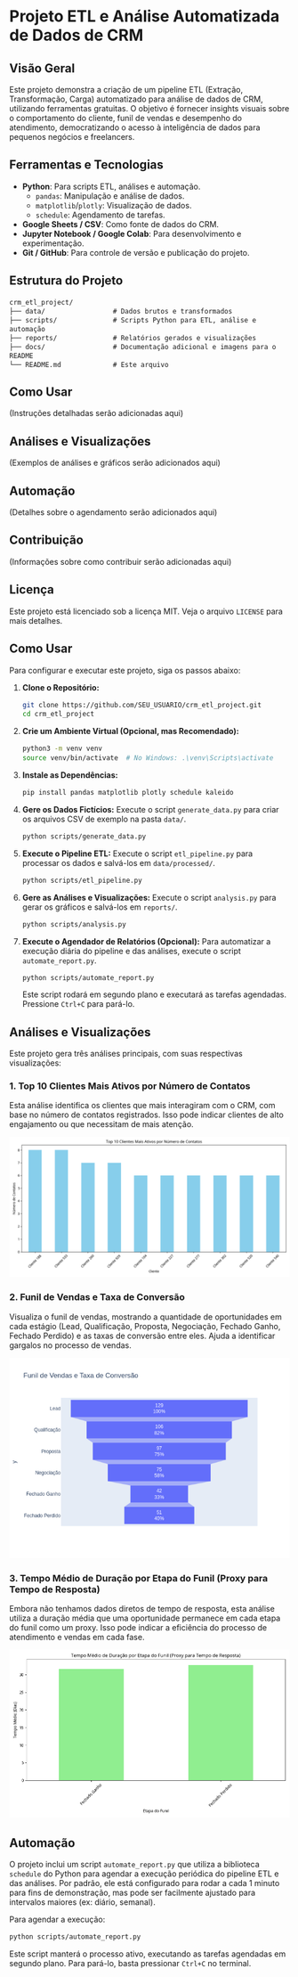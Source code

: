 # Projeto ETL e Análise Automatizada de Dados de CRM

## Visão Geral

Este projeto demonstra a criação de um pipeline ETL (Extração, Transformação, Carga) automatizado para análise de dados de CRM, utilizando ferramentas gratuitas. O objetivo é fornecer insights visuais sobre o comportamento do cliente, funil de vendas e desempenho do atendimento, democratizando o acesso à inteligência de dados para pequenos negócios e freelancers.

## Ferramentas e Tecnologias

*   **Python**: Para scripts ETL, análises e automação.
    *   `pandas`: Manipulação e análise de dados.
    *   `matplotlib`/`plotly`: Visualização de dados.
    *   `schedule`: Agendamento de tarefas.
*   **Google Sheets / CSV**: Como fonte de dados do CRM.
*   **Jupyter Notebook / Google Colab**: Para desenvolvimento e experimentação.
*   **Git / GitHub**: Para controle de versão e publicação do projeto.

## Estrutura do Projeto

```
crm_etl_project/
├── data/                 # Dados brutos e transformados
├── scripts/              # Scripts Python para ETL, análise e automação
├── reports/              # Relatórios gerados e visualizações
├── docs/                 # Documentação adicional e imagens para o README
└── README.md             # Este arquivo
```

## Como Usar

(Instruções detalhadas serão adicionadas aqui)

## Análises e Visualizações

(Exemplos de análises e gráficos serão adicionados aqui)

## Automação

(Detalhes sobre o agendamento serão adicionados aqui)

## Contribuição

(Informações sobre como contribuir serão adicionadas aqui)

## Licença

Este projeto está licenciado sob a licença MIT. Veja o arquivo `LICENSE` para mais detalhes.




## Como Usar

Para configurar e executar este projeto, siga os passos abaixo:

1.  **Clone o Repositório:**
    ```bash
    git clone https://github.com/SEU_USUARIO/crm_etl_project.git
    cd crm_etl_project
    ```

2.  **Crie um Ambiente Virtual (Opcional, mas Recomendado):**
    ```bash
    python3 -m venv venv
    source venv/bin/activate  # No Windows: .\venv\Scripts\activate
    ```

3.  **Instale as Dependências:**
    ```bash
    pip install pandas matplotlib plotly schedule kaleido
    ```

4.  **Gere os Dados Fictícios:**
    Execute o script `generate_data.py` para criar os arquivos CSV de exemplo na pasta `data/`.
    ```bash
    python scripts/generate_data.py
    ```

5.  **Execute o Pipeline ETL:**
    Execute o script `etl_pipeline.py` para processar os dados e salvá-los em `data/processed/`.
    ```bash
    python scripts/etl_pipeline.py
    ```

6.  **Gere as Análises e Visualizações:**
    Execute o script `analysis.py` para gerar os gráficos e salvá-los em `reports/`.
    ```bash
    python scripts/analysis.py
    ```

7.  **Execute o Agendador de Relatórios (Opcional):**
    Para automatizar a execução diária do pipeline e das análises, execute o script `automate_report.py`.
    ```bash
    python scripts/automate_report.py
    ```
    Este script rodará em segundo plano e executará as tarefas agendadas. Pressione `Ctrl+C` para pará-lo.





## Análises e Visualizações

Este projeto gera três análises principais, com suas respectivas visualizações:

### 1. Top 10 Clientes Mais Ativos por Número de Contatos

Esta análise identifica os clientes que mais interagiram com o CRM, com base no número de contatos registrados. Isso pode indicar clientes de alto engajamento ou que necessitam de mais atenção.

![Top 10 Clientes Mais Ativos](reports/active_clients.png)

### 2. Funil de Vendas e Taxa de Conversão

Visualiza o funil de vendas, mostrando a quantidade de oportunidades em cada estágio (Lead, Qualificação, Proposta, Negociação, Fechado Ganho, Fechado Perdido) e as taxas de conversão entre eles. Ajuda a identificar gargalos no processo de vendas.

![Funil de Vendas](reports/conversion_funnel.png)

### 3. Tempo Médio de Duração por Etapa do Funil (Proxy para Tempo de Resposta)

Embora não tenhamos dados diretos de tempo de resposta, esta análise utiliza a duração média que uma oportunidade permanece em cada etapa do funil como um proxy. Isso pode indicar a eficiência do processo de atendimento e vendas em cada fase.

![Tempo Médio de Resposta](reports/avg_response_time.png)




## Automação

O projeto inclui um script `automate_report.py` que utiliza a biblioteca `schedule` do Python para agendar a execução periódica do pipeline ETL e das análises. Por padrão, ele está configurado para rodar a cada 1 minuto para fins de demonstração, mas pode ser facilmente ajustado para intervalos maiores (ex: diário, semanal).

Para agendar a execução:

```bash
python scripts/automate_report.py
```

Este script manterá o processo ativo, executando as tarefas agendadas em segundo plano. Para pará-lo, basta pressionar `Ctrl+C` no terminal.



